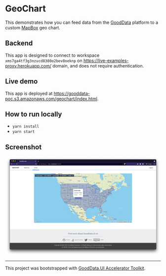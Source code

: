 # GeoChart

This demonstrates how you can feed data from the [GoodData](https://www.gooddata.com/) platform to a custom [MapBox](https://www.mapbox.com/) geo chart.

## Backend

This app is designed to connect to workspace `xms7ga4tf3g3nzucd8380o2bev8oeknp` on https://live-examples-proxy.herokuapp.com/ domain, and does not require authentication.

## Live demo

This app is deployed at https://gooddata-poc.s3.amazonaws.com/geochart/index.html.

## How to run locally

* `yarn install`
* `yarn start`

## Screenshot

![geochart](public/geochart.png)

---

This project was bootstrapped with [GoodData.UI Accelerator Toolkit](https://sdk.gooddata.com/gooddata-ui/docs/create_new_application.html).
